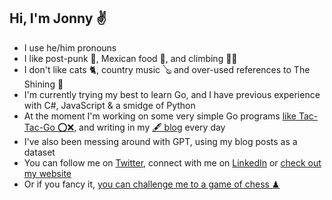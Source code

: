 ## Hi, I'm Jonny ✌

- I use he/him pronouns
- I like post-punk 🎸, Mexican food 🌮, and climbing 🧗‍♂️
- I don't like cats 🐈, country music 🪕 and over-used references to The Shining 🔪
- I'm currently trying my best to learn Go, and I have previous experience with C#, JavaScript & a smidge of Python
- At the moment I'm working on some very simple Go programs [like Tac-Tac-Go ⭕❌,](https://github.com/jonnyspicer/tic-tac-go) and writing in my [🖋 blog](https://jonnyspicer.com) every day
- I've also been messing around with GPT, using my blog posts as a dataset
- You can follow me on [Twitter,](https://twitter.com/jjspicer) connect with me on [LinkedIn](https://www.linkedin.com/in/jonnyspicer/) or [check out my website](https://jonnyspicer.com)
- Or if you fancy it, [you can challenge me to a game of chess ♟](https://www.chess.com/member/jspicer)
